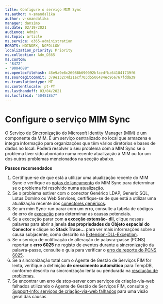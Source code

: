 ```yaml
---
title: Configure o serviço MIM Sync
ms.author: v-smandalika
author: v-smandalika
manager: dansimp
ms.date: 02/19/2021
audience: Admin
ms.topic: article
ms.service: o365-administration
ROBOTS: NOINDEX, NOFOLLOW
localization_priority: Priority
ms.collection: Adm_O365
ms.custom:
- "8472"
- "9004688"
ms.openlocfilehash: 48e9a0e8c26088b690092bfaedfba641841739f6
ms.sourcegitcommit: 379e132c4d21ecf703d5506484ec96a767fdda39
ms.translationtype: MT
ms.contentlocale: pt-PT
ms.lasthandoff: 03/04/2021
ms.locfileid: "50481867"
---
```

# <a name="configure-mim-sync-service"></a>Configure o serviço MIM Sync

O Serviço de Sincronização do Microsoft Identity Manager (MIM) é um componente da MIM. É um serviço centralizado no local que armazena e integra informação para organizações que têm vários diretórios e bases de dados no local. Poderá resolver o seu problema com a MIM Sync se o problema tiver sido abordado numa recente atualização à MIM ou for um dos outros problemas mencionados na secção abaixo.

**Passos recomendados**

1. Certifique-se de que está a utilizar uma atualização recente do MIM Sync e verifique as [notas de lançamento](https://docs.microsoft.com/microsoft-identity-manager/reference/version-history) do MIM Sync para determinar se o problema foi resolvido numa atualização.
2. Se o problema estiver com o conector Genérico LDAP, Generic SQL, Lotus Domino ou Web Services, certifique-se de que está a utilizar uma atualização recente dos [conectores genéricos](https://docs.microsoft.com/microsoft-identity-manager/reference/microsoft-identity-manager-2016-connector-version-history).
3. Se um mim Sync-run parar com um erro, consulte a tabela de códigos de erro de [execução](https://docs.microsoft.com/microsoft-identity-manager/reference/maerrorcodes) para determinar as causas potenciais.
4. Se a execução parar com **a exceção extensão- dll,** clique nessas palavras para abrir a janela **das propriedades do Objeto espacial do Conector** e clique no **Stack Trace...** para ver mais informações sobre a causa subjacente, como descrito na [Extension-DLL-Exception](https://social.technet.microsoft.com/wiki/contents/articles/7515.fim-troubleshooting-extension-dll-exception.aspx).
5. Se o serviço de notificação de alteração de palavra-passe (PCNS) reportar o **erro 6025** no registo de eventos durante a sincronização da palavra-passe, consulte o guia para verificar o [erro de reporte do PCNS 6025](https://social.technet.microsoft.com/wiki/contents/articles/4159.pcns-troubleshooting-event-id-6025.aspx).
6. Se a sincronização total com o Agente de Gestão de Serviços FIM for lenta, verifique a definição **de crescimento automático** para TempDB, conforme descrito na sincronização lenta ou pendurada na [resolução de problemas.](https://social.technet.microsoft.com/wiki/contents/articles/14713.troubleshooting-fim-performance-slow-or-hanging-full-synchronization.aspx)
7. Se encontrar um erro de stop-server com serviços de criação-via-web falhados utilizando o Agente de Gestão de Serviços FIM, consulte [o Support-Info: serviços de criação-via-web falhados](https://docs.microsoft.com/archive/blogs/iamsupport/support-info-fimma-failed-creation-via-web-services) para uma visão geral das causas.

